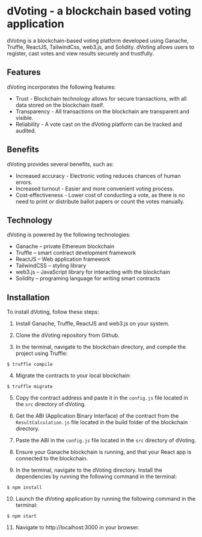 
# dVoting - a blockchain based voting application

dVoting is a blockchain-based voting platform developed using Ganache, Truffle, ReactJS, TailwindCss, web3.js, and Solidity. dVoting allows users to register, cast votes and view results securely and trustfully.


## Features

dVoting incorporates the following features: 
* Trust - Blockchain technology allows for secure transactions, with all data stored on the blockchain itself.
* Transparency - All transactions on the blockchain are transparent and visible.
* Reliability - A vote cast on the dVoting platform can be tracked and audited.


## Benefits

dVoting provides several benefits, such as:
* Increased accuracy - Electronic voting reduces chances of human errors.
* Increased turnout - Easier and more convenient voting process.
* Cost-effectiveness - Lower cost of conducting a vote, as there is no need to print or distribute ballot papers or count the votes manually.


## Technology

dVoting is powered by the following technologies:
* Ganache – private Ethereum blockchain
* Truffle – smart contract development framework
* ReactJS – Web application framework
* TailwindCSS – styling library
* web3.js – JavaScript library for interacting with the blockchain 
* Solidity – programing language for writing smart contracts


## Installation

To install dVoting, follow these steps:

1. Install Ganache, Truffle, ReactJS and web3.js on your system.

2. Clone the dVoting repository from Github.

3. In the terminal, navigate to the blockchain directory, and compile the project using Truffle:

```$ truffle compile```

4. Migrate the contracts to your local blockchain:

```$ truffle migrate```

5. Copy the contract address and paste it in the `config.js` file located in the `src` directory of dVoting.

6. Get the ABI (Application Binary Interface) of the contract from the `ResultCalculation.js` file located in the build folder of the blockchain directory.

7. Paste the ABI in the `config.js` file located in the `src` directory of dVoting.

8. Ensure your Ganache blockchain is running, and that your React app is connected to the blockchain.

9. In the terminal, navigate to the dVoting directory. Install the dependencies by running the following command in the terminal:

```$ npm install``` 

10. Launch the dVoting application by running the following command in the terminal:

```$ npm start```

11. Navigate to http://localhost:3000 in your browser.
